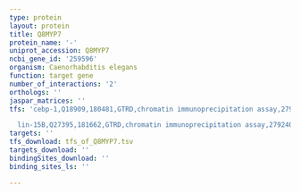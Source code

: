```yaml
---
type: protein
layout: protein
title: Q8MYP7
protein_name: '-'
uniprot_accession: Q8MYP7
ncbi_gene_id: '259596'
organism: Caenorhabditis elegans
function: target gene
number_of_interactions: '2'
orthologs: ''
jaspar_matrices: ''
tfs: 'cebp-1,Q18909,180481,GTRD,chromatin immunoprecipitation assay,27924024%5Buid%5D,No

  lin-15B,Q27395,181662,GTRD,chromatin immunoprecipitation assay,27924024%5Buid%5D,No'
targets: ''
tfs_download: tfs_of_Q8MYP7.tsv
targets_download: ''
bindingSites_download: ''
binding_sites_ls: ''

---
```

